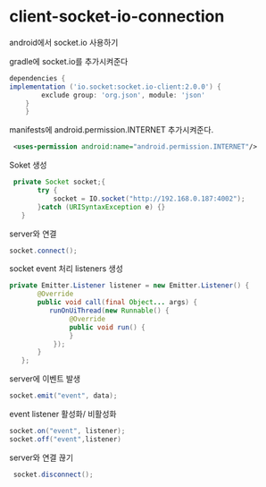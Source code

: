 # client-socket-io-connection

android에서 socket.io 사용하기

gradle에 socket.io를 추가시켜준다
```gradle
dependencies {
implementation ('io.socket:socket.io-client:2.0.0') {
        exclude group: 'org.json', module: 'json'
    }
    }
```
manifests에 android.permission.INTERNET 추가시켜준다.

```xml
 <uses-permission android:name="android.permission.INTERNET"/>
 ```
 
 Soket 생성
 ```java
  private Socket socket;{
        try {
            socket = IO.socket("http://192.168.0.187:4002");
        }catch (URISyntaxException e) {}
    }
 ```
 
 server와 연결
 ```java
 socket.connect();
 ```
 
 socket event 처리 listeners 생성
 ```java
 private Emitter.Listener listener = new Emitter.Listener() {
        @Override
        public void call(final Object... args) {
           runOnUiThread(new Runnable() {
                @Override
                public void run() {                  
                }
            });
        }
    };
 ```
 server에 이벤트 발생
 ```java
 socket.emit("event", data);
 
 ```
 
 event listener 활성화/ 비활성화
 ```java
 socket.on("event", listener);
 socket.off("event",listener)
 ```
 
 server와 연결 끊기
 ```java
  socket.disconnect();
 ```
 
 
 
 
 
